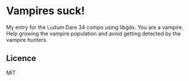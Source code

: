 # Vampires suck!

My entry for the Ludum Dare 34 compo using libgdx.
You are a vampire. Help growing the vampire population and avoid getting detected by the vampire hunters.

## Licence
MIT
